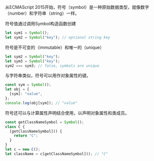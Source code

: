 从ECMAScript 2015开始，符号（symbol）是一种原始数据类型，就像数字（number）和字符串（string）一样。

符号值通过调用Symbol构造函数创建

```ts
let sym1 = Symbol();
let sym2 = Symbol("key"); // optional string key
```



符号是不可变的（immutable）和唯一的（unique）

```ts
let sym2 = Symbol("key");
let sym3 = Symbol("key");
sym2 === sym3; // false, symbols are unique
```



与字符串类似，符号可以用作对象属性的键。

```javascript
const sym = Symbol();
let obj = {
  [sym]: "value",
};
console.log(obj[sym]); // "value"
```



符号还可以与计算属性声明结合使用，以声明对象属性和类成员。

```javascript
const getClassNameSymbol = Symbol();
class C {
  [getClassNameSymbol]() {
    return "C";
  }
}
let c = new C();
let className = c[getClassNameSymbol](); // "C"
```



